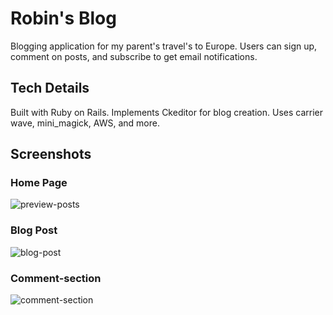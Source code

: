 # Robin's Blog
Blogging application for my parent's travel's to Europe. Users can sign up, comment on posts, and subscribe to get email notifications.

## Tech Details
Built with Ruby on Rails. Implements Ckeditor for blog creation. Uses carrier wave, mini_magick, AWS, and more.

## Screenshots

### Home Page
![preview-posts](https://user-images.githubusercontent.com/28276414/47620070-20d2a400-daa3-11e8-8541-95d9482b2e4d.png)

### Blog Post
![blog-post](https://user-images.githubusercontent.com/28276414/47620074-292adf00-daa3-11e8-9a91-9c4c5972d6a8.png)

### Comment-section
![comment-section](https://user-images.githubusercontent.com/28276414/47620076-2d56fc80-daa3-11e8-878e-12373b612763.png)
